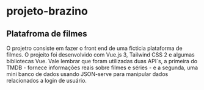 # projeto-brazino

## Platafroma de filmes

O projetro consiste em fazer o front end de uma ficticia plataforma de filmes. O projeito foi desenvolvido com Vue.js 3, Tailwind CSS 2 e algumas bibliotecas Vue. Vale lembrar que foram utilizadas duas API´s, a primeira do TMDB - fornece informações reais sobre filmes e séries - e a segunda, uma mini banco de dados usando JSON-serve para manipular dados relacionados a login de usuário. 
